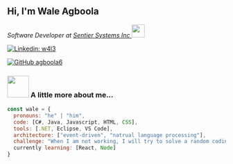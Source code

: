 <h2> Hi, I'm Wale Agboola </h2>

<p><em>Software Developer at <a href="http://www.sentierinc.com/" target="_blank">Sentier Systems Inc </a><img src="http://www.sentierinc.com/images/logo.png" width="30"></br>
</em></p>

[![Linkedin: w4l3](https://img.shields.io/badge/-w4l3-blue?style=flat-square&logo=Linkedin&logoColor=white&link=https://www.linkedin.com/in/w4l3/)](https://www.linkedin.com/in/w4l3/)

[![GitHub agboola6](https://img.shields.io/github/followers/agboola6?label=follow&style=social)](https://github.com/agboola6)


### <img src="https://media.giphy.com/media/MC6eSuC3yypCU/giphy.gif" width="50"> A little more about me...  

```javascript
const wale = {
  pronouns: "he" | "him",
  code: [C#, Java, Javascript, HTML, CSS],
  tools: [.NET, Eclipse, VS Code],
  architecture: ["event-driven", "natrual language processing"],
  challenge: "When I am not working, I will try to solve a random coding problem on Leetcode",
  currently learning: [React, Node]
}
```

<!--
**agboola6/agboola6** is a ✨ _special_ ✨ repository because its `README.md` (this file) appears on your GitHub profile.

Here are some ideas to get you started:

- 🔭 I’m currently working on ...
- 🌱 I’m currently learning ...
- 👯 I’m looking to collaborate on ...
- 🤔 I’m looking for help with ...
- 💬 Ask me about ...
- 📫 How to reach me: ...
- 😄 Pronouns: ...
- ⚡ Fun fact: ...
-->
